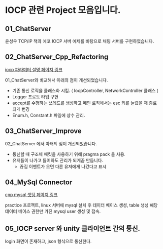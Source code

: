 # IOCP 관련 Project 모음입니다.

## 01_ChatServer
윤성우 TCP/IP 책의 에코 IOCP 서버 예제를 바탕으로 채팅 서버를 구현하였습니다.

## 02_ChatServer_Cpp_Refactoring

[iocp 파라미터 설명 페이지 링크](./md/02.md)<br>

01_ChatServer와 비교해서 아래의 점이 개선되었습니다.
- 기존 통신 로직을 클래스화 시킴. ( IocpController, NetworkController 클래스 )
- Logger 프로토 타입 구현
- accept를 수행하는 쓰레드를 생성하고 메인 로직에서는 esc 키를 눌렀을 때 종료되게 변경
- Enum.h, Constant.h 파일에 상수 관리.

## 03_ChatServer_Improve

02_ChatServer 에서 아래의 점이 개선되었습니다.
- 통신할 때 구조체 패킷을 사용하기 위해 pragma pack 을 사용.
- 유저들이 나가고 들어와도 관리가 되게끔 만듭니다.
	-  끊김 이벤트가 오면 다른 유저에게 나갔다고 표시

## 04_MySql Connector

[cpp mysql 셋팅 페이지 링크](./md/04.md)<br>

practice 프로젝트,
linux 서버에 mysql 설치 후 데이터 베이스 생성, table 생성
해당 데이터 베이스 권한만 가진 mysql user 생성 및 접속.

## 05_IOCP server 와 unity 클라이언트 간의 통신.

login 화면이 존재하고,
json 형식으로 통신한다.
